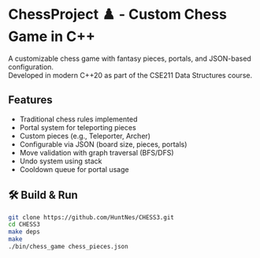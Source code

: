 # ChessProject ♟️ - Custom Chess Game in C++

A customizable chess game with fantasy pieces, portals, and JSON-based configuration.  
Developed in modern C++20 as part of the CSE211 Data Structures course.

##  Features

-  Traditional chess rules implemented
-  Portal system for teleporting pieces
-  Custom pieces (e.g., Teleporter, Archer)
-  Configurable via JSON (board size, pieces, portals)
-  Move validation with graph traversal (BFS/DFS)
-  Undo system using stack
-  Cooldown queue for portal usage

## 🛠️ Build & Run

```bash
git clone https://github.com/HuntNes/CHESS3.git
cd CHESS3
make deps
make
./bin/chess_game chess_pieces.json
